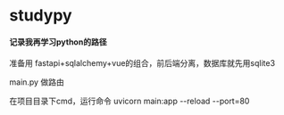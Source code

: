 # studypy
#### 记录我再学习python的路径

准备用 fastapi+sqlalchemy+vue的组合，前后端分离，数据库就先用sqlite3

main.py 做路由

在项目目录下cmd，运行命令 uvicorn main:app --reload --port=80
